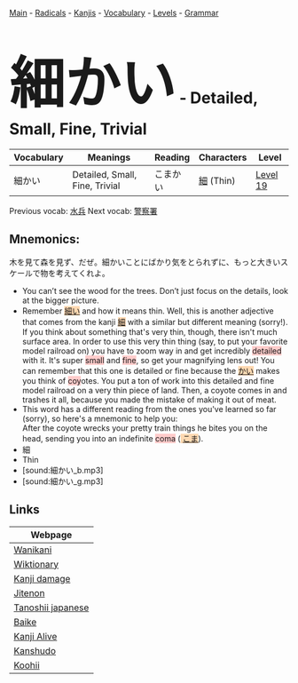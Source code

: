 <style> bigfont {font-size: 100px}</style>
[Main](../README.md) -
[Radicals](../radicals.md) -
[Kanjis](../kanjis.md) -
[Vocabulary](../vocabulary.md) -
[Levels](../levels.md) -
[Grammar](../grammar.md)
# <bigfont> 細かい</bigfont> - Detailed, Small, Fine, Trivial 

| Vocabulary | Meanings | Reading | Characters | Level |
| --- | --- | --- | --- | --- |
| 細かい | Detailed, Small, Fine, Trivial | こまかい |  [細](../kanjis/細.md) (Thin) | [Level 19](../levels/wk_level19.md) |

Previous vocab: [水兵](水兵.md) Next vocab: [警察署](警察署.md) 

## Mnemonics:
木を見て森を見ず、だぜ。細かいことにばかり気をとられずに、もっと大きいスケールで物を考えてくれよ。
* You can’t see the wood for the trees. Don’t just focus on the details, look at the bigger picture.
* Remember <span style="background-color:#fed8b1"> [細い]([細](https://jisho.org/search/細)い)</span> and how it means thin. Well, this is another adjective that comes from the kanji <span style="background-color:#fed8b1"> [細](https://jisho.org/search/細)</span> with a similar but different meaning (sorry!). If you think about something that's very thin, though, there isn't much surface area. In order to use this very thin thing (say, to put your favorite model railroad on) you have to zoom way in and get incredibly <span style="background-color:#ffcccb"> detailed</span> with it. It's super <span style="background-color:#ffcccb"> small</span> and <span style="background-color:#ffcccb"> fine</span>, so get your magnifying lens out! You can remember that this one is detailed or fine because the <span style="background-color:#fed8b1"> [かい](https://jisho.org/search/かい)</span> makes you think of <span style="background-color:#ffcccb"> coy</span>otes. You put a ton of work into this detailed and fine model railroad on a very thin piece of land. Then, a coyote comes in and trashes it all, because you made the mistake of making it out of meat.
* This word has a different reading from the ones you've learned so far (sorry), so here's a mnemonic to help you:<br />After the coyote wrecks your pretty train things he bites you on the head, sending you into an indefinite <span style="background-color:#ffcccb"> coma</span> (<span style="background-color:#fed8b1"> [こま](https://jisho.org/search/こま)</span>).
* 細
* Thin
* [sound:細かい_b.mp3]
* [sound:細かい_g.mp3]


## Links 

| Webpage |
| --- |
| [Wanikani          ](https://www.wanikani.com/kanji/細かい) |
| [Wiktionary        ](https://en.wiktionary.org/wiki/細かい) |
| [Kanji damage      ](http://www.kanjidamage.com/kanji/search?utf8=✓&q=細かい) |
| [Jitenon           ](https://jitenon.com/kanji/細かい) |
| [Tanoshii japanese ](https://www.tanoshiijapanese.com/dictionary/kanji.cfm?k=細かい) |
| [Baike             ](https://baike.baidu.com/item/細かい) |
| [Kanji Alive       ](https://app.kanjialive.com/細かい) |
| [Kanshudo          ](https://www.kanshudo.com/searchmn?q=細かい) |
| [Koohii            ](https://kanji.koohii.com/study/kanji/細かい) |

